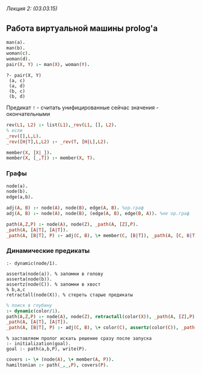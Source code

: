 ###### Лекция 2: (03.03.15)
## Работа виртуальной машины prolog'a

```prolog
man(a).
man(b).
woman(c).
woman(d).
pair(X, Y) :- man(X), woman(Y).
```
```
?- pair(X, Y)
 (a, c)
 (a, d)
 (b, c)
 (b, d)
```

Предикат `!` - считать унифицированные сейчас значения - окончательными

```prolog
rev(L1, L2) :- list(L1),_rev(L1, [], L2).
% если 
_rev([],L,L).
_rev([H|T],L,L2) :- _rev(T, [H|L],L2).
```

```prolog
member(X, [X|_]).
member(X, [_,T]) :- member(X, T).
```

### Графы
```prolog
node(a).
node(b).
edge(a,b).

adj(A, B) :- node(A), node(B), edge(A, B). %ор.граф
adj(A, B) :- node(A), node(B), (edge(A, B), edge(B, A)). %не ор.граф

path(A,Z,P) :- node(A), node(Z), _path(A, [Z],P).
_path(A, [A|T], [A|T]).
_path(A, [B|T], P) :- adj(C, B), \+ member(C, [B|T]), _path(A, [C, B|T], P).
```

### Динамические предикаты
```
:- dynamic(node/1).

asserta(node(a)). % запомни в голову
asserta(node(b)).
assertz(node(C)). % запомни в хвост
% b,a,c
retractall(node(X)). % стереть старые предикаты
```
```prolog
% поиск в глубину
:- dynamic(color/1).
path(A,Z,P) :- node(A), node(Z), retractall(color(X)), _path(A, [Z],P).
_path(A, [A|T], [A|T]).
_path(A, [B|T], P) :- adj(C, B), \+ color(C), assertz(color(C)), _path(A, [C, B|T], P).
```

```
% заставляем пролог искать решение сразу после запуска
:- initialization(goal).
goal :- path(a,b,P), write(P).
```

```prolog
covers :- \+ (node(A), \+ member(A, P)).
hamiltonian :- path(_,_,P), covers(P).
```